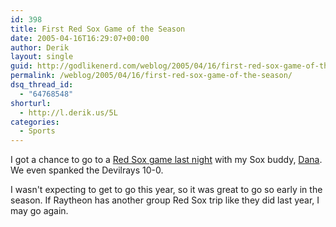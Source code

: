 ```yaml
---
id: 398
title: First Red Sox Game of the Season
date: 2005-04-16T16:29:07+00:00
author: Derik
layout: single
guid: http://godlikenerd.com/weblog/2005/04/16/first-red-sox-game-of-the-season/
permalink: /weblog/2005/04/16/first-red-sox-game-of-the-season/
dsq_thread_id:
  - "64768548"
shorturl:
  - http://l.derik.us/5L
categories:
  - Sports
---
```

I got a chance to go to a [Red Sox game last night](http://sports.yahoo.com/mlb/recap?gid=250415102) with my Sox buddy, [Dana](http://xandriamd87.blogspot.com). We even spanked the Devilrays 10-0.

I wasn't expecting to get to go this year, so it was great to go so early in the season. If Raytheon has another group Red Sox trip like they did last year, I may go again.
